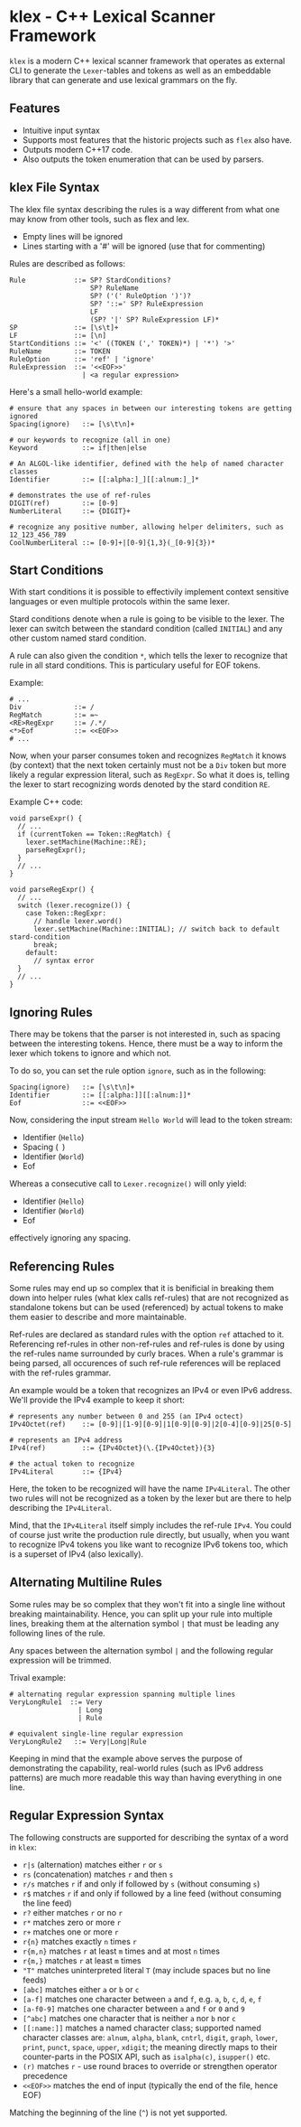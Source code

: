 klex - C++ Lexical Scanner Framework
====================================

`klex` is a modern C++ lexical scanner framework that operates as external CLI to generate
the `Lexer`-tables and tokens as well as an embeddable library that can generate and
use lexical grammars on the fly.

Features
--------

- Intuitive input syntax
- Supports most features that the historic projects such as `flex` also have.
- Outputs modern C++17 code.
- Also outputs the token enumeration that can be used by parsers.

klex File Syntax
----------------

The klex file syntax describing the rules is a way different from what one may know
from other tools, such as flex and lex.

- Empty lines will be ignored
- Lines starting with a '#' will be ignored (use that for commenting)

Rules are described as follows:

```
Rule            ::= SP? StardConditions?
                    SP? RuleName
                    SP? ('(' RuleOption ')')?
                    SP? '::=' SP? RuleExpression
                    LF
                    (SP? '|' SP? RuleExpression LF)*
SP              ::= [\s\t]+
LF              ::= [\n]
StartConditions ::= '<' ((TOKEN (',' TOKEN)*) | '*') '>'
RuleName        ::= TOKEN
RuleOption      ::= 'ref' | 'ignore'
RuleExpression  ::= '<<EOF>>'
                  | <a regular expression>
```

Here's a small hello-world example:

```
# ensure that any spaces in between our interesting tokens are getting ignored
Spacing(ignore)   ::= [\s\t\n]+

# our keywords to recognize (all in one)
Keyword           ::= if|then|else

# An ALGOL-like identifier, defined with the help of named character classes
Identifier        ::= [[:alpha:]_][[:alnum:]_]*

# demonstrates the use of ref-rules
DIGIT(ref)        ::= [0-9]
NumberLiteral     ::= {DIGIT}+

# recognize any positive number, allowing helper delimiters, such as 12_123_456_789
CoolNumberLiteral ::= [0-9]+|[0-9]{1,3}(_[0-9]{3})*
```

Start Conditions
----------------

With start conditions it is possible to effectivily implement context sensitive languages
or even multiple protocols within the same lexer.

Stard conditions denote when a rule is going to be visible to the lexer. The lexer can switch
between the standard condition (called `INITIAL`) and any other custom named stard condition.

A rule can also given the condition `*`, which tells the lexer to recognize that rule
in all stard conditions. This is particulary useful for EOF tokens.

Example:

```
# ...
Div             ::= /
RegMatch        ::= =~
<RE>RegExpr     ::= /.*/
<*>Eof          ::= <<EOF>>
# ...
```

Now, when your parser consumes token and recognizes `RegMatch` it knows (by context) that the next
token certainly must not be a `Div` token but more likely a regular expression literal, such as
`RegExpr`. So what it does is, telling the lexer to start recognizing words denoted by
the stard condition `RE`.

Example C++ code:

```
void parseExpr() {
  // ...
  if (currentToken == Token::RegMatch) {
    lexer.setMachine(Machine::RE);
    parseRegExpr();
  }
  // ...
}

void parseRegExpr() {
  // ...
  switch (lexer.recognize()) {
    case Token::RegExpr:
      // handle lexer.word()
      lexer.setMachine(Machine::INITIAL); // switch back to default stard-condition
      break;
    default:
      // syntax error
  }
  // ...
}
```

Ignoring Rules
--------------

There may be tokens that the parser is not interested in, such as spacing between the interesting
tokens. Hence, there must be a way to inform the lexer which tokens to ignore and which not.

To do so, you can set the rule option `ignore`, such as in the following:

```
Spacing(ignore)   ::= [\s\t\n]+
Identifier        ::= [[:alpha:]][[:alnum:]]*
Eof               ::= <<EOF>>
```

Now, considering the input stream `Hello World` will lead to the token stream:

- Identifier (`Hello`)
- Spacing (` `)
- Identifier (`World`)
- Eof

Whereas a consecutive call to `Lexer.recognize()` will only yield:

- Identifier (`Hello`)
- Identifier (`World`)
- Eof

effectively ignoring any spacing.


Referencing Rules
-----------------

Some rules may end up so complex that it is benificial in breaking them down into
helper rules (what klex calls ref-rules) that are not recognized as standalone tokens but
can be used (referenced) by actual tokens to make them easier to describe and more maintainable.

Ref-rules are declared as standard rules with the option `ref` attached to it.
Referencing ref-rules in other non-ref-rules and ref-rules is done by using
the ref-rules name surrounded by curly braces. When a rule's grammar is being parsed,
all occurences of such ref-rule references will be replaced with the ref-rules grammar.

An example would be a token that recognizes an IPv4 or even IPv6 address.
We'll provide the IPv4 example to keep it short:

```
# represents any number between 0 and 255 (an IPv4 octect)
IPv4Octet(ref)    ::= [0-9]|[1-9][0-9]|1[0-9][0-9]|2[0-4][0-9]|25[0-5]

# represents an IPv4 address
IPv4(ref)         ::= {IPv4Octet}(\.{IPv4Octet}){3}

# the actual token to recognize
IPv4Literal       ::= {IPv4}
```

Here, the token to be recognized will have the name `IPv4Literal`. The other two rules will
not be recognized as a token by the lexer but are there to help describing the `IPv4Literal`.

Mind, that the `IPv4Literal` itself simply includes the ref-rule `IPv4`. You could of course
just write the production rule directly, but usually, when you want to recognize IPv4 tokens
you like want to recognize IPv6 tokens too, which is a superset of IPv4 (also lexically).

Alternating Multiline Rules
---------------------------

Some rules may be so complex that they won't fit into a single line without breaking maintainability.
Hence, you can split up your rule into multiple lines, breaking them at the alternation symbol `|`
that must be leading any following lines of the rule.

Any spaces between the alternation symbol `|` and the following regular expression will be trimmed.

Trival example:
```
# alternating regular expression spanning multiple lines
VeryLongRule1  ::= Very
                 | Long
                 | Rule

# equivalent single-line regular expression
VeryLongRule2   ::= Very|Long|Rule
```

Keeping in mind that the example above serves the purpose of demonstrating the capability,
real-world rules (such as IPv6 address patterns) are much more readable this way than
having everything in one line.

Regular Expression Syntax
-------------------------

The following constructs are supported for describing the syntax of a word in `klex`:

- `r|s` (alternation) matches either `r` or `s`
- `rs` (concatenation) matches `r` and then `s`
- `r/s` matches `r` if and only if followed by `s` (without consuming `s`)
- `r$` matches `r` if and only if followed by a line feed (without consuming the line feed)
- `r?` either matches `r` or no `r`
- `r*` matches zero or more `r`
- `r+` matches one or more `r`
- `r{n}` matches exactly `n` times `r`
- `r{m,n}` matches `r` at least `m` times and at most `n` times
- `r{m,}` matches `r` at least `m` times
- `"T"` matches uninterpreted literal `T` (may include spaces but no line feeds)
- `[abc]` matches either `a` or `b` or `c`
- `[a-f]` matches one character between `a` and `f`, e.g. `a`, `b`, `c`, `d`, `e`, `f`
- `[a-f0-9]` matches one character between `a` and `f` or `0` and `9`
- `[^abc]` matches one character that is neither `a` nor `b` nor `c`
- `[[:name:]]` matches a named character class; supported named character classes are:
  `alnum`, `alpha`, `blank`, `cntrl`, `digit`, `graph`, `lower`, `print`, `punct`, `space`,
  `upper`, `xdigit`; the meaning directly maps to their counter-parts in the POSIX API, such as
  `isalpha(c)`, `isupper()` etc.
- `(r)` matches `r` - use round braces to override or strengthen operator precedence
- `<<EOF>>` matches the end of input (typically the end of the file, hence EOF)

Matching the beginning of the line (`^`) is not yet supported.
